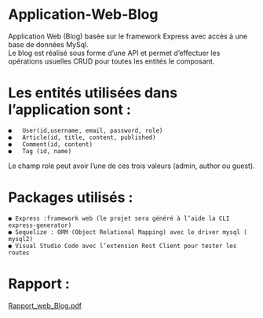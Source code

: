 # Application-Web-Blog
Application Web (Blog) basée sur le framework Express avec accès à une base de données MySql.<br>
Le blog est réalisé sous forme d’une API et permet d’effectuer les opérations usuelles CRUD  pour toutes les entités le composant.<br>
# Les entités utilisées dans l’application sont :
    ●	User(id,username, email, password, role)
    ●	Article(id, title, content, published)
    ●	Comment(id, content)
    ●	Tag (id, name)
Le champ role peut avoir l’une de ces trois valeurs (admin, author ou guest).<br>
# Packages utilisés :
	● Express :framework web (le projet sera généré à l’aide la CLI express-generator)
	● Sequelize : ORM (Object Relational Mapping) avec le driver mysql ( mysql2)
	● Visual Studio Code avec l’extension Rest Client pour tester les routes
# Rapport :	
[Rapport_web_Blog.pdf](https://github.com/Amina-contact/Application-Web-Blog-/files/8006149/Rapport_web_Blog.pdf)


